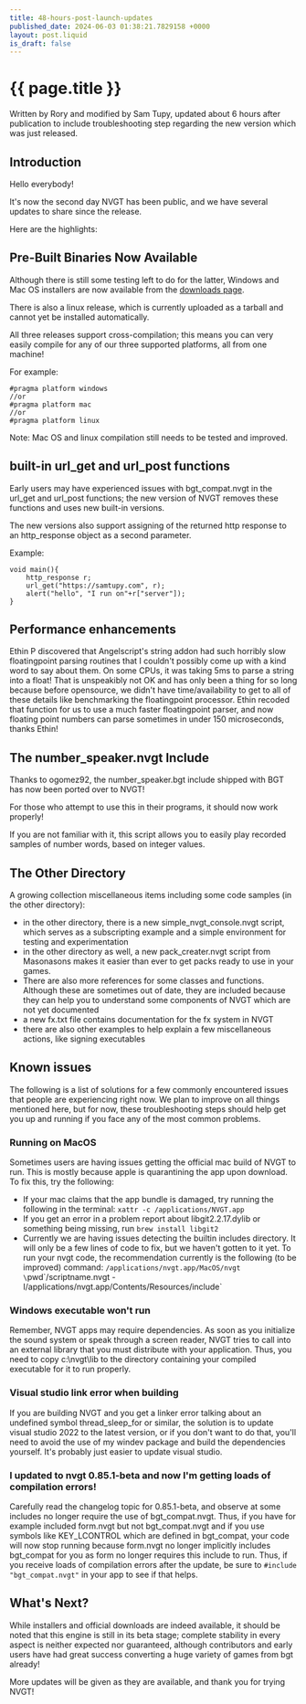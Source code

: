 ```yaml
---
title: 48-hours-post-launch-updates
published_date: 2024-06-03 01:38:21.7829158 +0000
layout: post.liquid
is_draft: false
---
```

# {{ page.title }}
Written by Rory and modified by Sam Tupy, updated about 6 hours after publication to include troubleshooting step regarding the new version which was just released.

## Introduction
Hello everybody!

It's now the second day NVGT has been public, and we have several updates to share since the release.

Here are the highlights:
## Pre-Built Binaries Now Available
Although there is still some testing left to do for the latter, Windows and Mac OS installers are now available from the [downloads page](https://nvgt.gg/downloads/).

There is also a linux release, which is currently uploaded as a tarball and cannot yet be installed automatically.

All three releases support cross-compilation; this means you can very easily compile for any of our three supported platforms, all from one machine!

For example:

```
#pragma platform windows
//or
#pragma platform mac
//or
#pragma platform linux
```

Note: Mac OS and linux compilation still needs to be tested and improved.

## built-in url_get and url_post functions
Early users may have experienced issues with bgt_compat.nvgt in the url_get and url_post functions; the new version of NVGT removes these functions and uses new built-in versions.

The new versions also support assigning of the returned http response to an http_response object as a second parameter.

Example:

```
void main(){
    http_response r;
    url_get("https://samtupy.com", r);
    alert("hello", "I run on"+r["server"]);
}
```

## Performance enhancements
Ethin P discovered that Angelscript's string addon had such horribly slow floatingpoint parsing routines that I couldn't possibly come up with a kind word to say about them. On some CPUs, it was taking 5ms to parse a string into a float! That is unspeakibly not OK and has only been a thing for so long because before opensource, we didn't have time/availability to get to all of these details like benchmarking the floatingpoint processor. Ethin recoded that function for us to use a much faster floatingpoint parser, and now floating point numbers can parse sometimes in under 150 microseconds, thanks Ethin!

## The number_speaker.nvgt Include
Thanks to ogomez92, the number_speaker.bgt include shipped with BGT has now been ported over to NVGT!

For those who attempt to use this in their programs, it should now work properly!

If you are not familiar with it, this script allows you to easily play recorded samples of number words, based on integer values.

## The Other Directory
A growing collection miscellaneous items including some code samples (in the other directory):
* in the other directory, there is a new simple_nvgt_console.nvgt script, which serves as a subscripting example and a simple environment for testing and experimentation
* in the other directory as well, a new pack_creater.nvgt script from Masonasons makes it easier than ever to get packs ready to use in your games.
* There are also more references for some classes and functions. Although these are sometimes out of date, they are included because they can help you to understand some components of NVGT which are not yet documented
* a new fx.txt file contains documentation for the fx system in NVGT
* there are also other examples to help explain a few miscellaneous actions, like signing executables

## Known issues
The following is a list of solutions for a few commonly encountered issues that people are experiencing right now. We plan to improve on all things mentioned here, but for now, these troubleshooting steps should help get you up and running if you face any of the most common problems.
### Running on MacOS
Sometimes users are having issues getting the official mac build of NVGT to run. This is mostly because apple is quarantining the app upon download. To fix this, try the following:
* If your mac claims that the app bundle is damaged, try running the following in the terminal: `xattr -c /applications/NVGT.app`
* If you get an error in a problem report about libgit2.2.17.dylib or something being missing, run `brew install libgit2`
* Currently we are having issues detecting the builtin includes directory. It will only be a few lines of code to fix, but we haven't gotten to it yet. To run your nvgt code, the recommendation currently is the following (to be improved) command: `/applications/nvgt.app/MacOS/nvgt \`pwd\`/scriptname.nvgt  -I/applications/nvgt.app/Contents/Resources/include`
### Windows executable won't run
Remember, NVGT apps may require dependencies. As soon as you initialize the sound system or speak through a screen reader, NVGT tries to call into an external library that you must distribute with your application. Thus, you need to copy c:\nvgt\lib to the directory containing your compiled executable for it to run properly.
### Visual studio link error when building
If you are building NVGT and you get a linker error talking about an undefined symbol thread_sleep_for or similar, the solution is to update visual studio 2022 to the latest version, or if you don't want to do that, you'll need to avoid the use of my windev package and build the dependencies yourself. It's probably just easier to update visual studio.
### I updated to nvgt 0.85.1-beta and now I'm getting loads of compilation errors!
Carefully read the changelog topic for 0.85.1-beta, and observe at some includes no longer require the use of bgt_compat.nvgt. Thus, if you have for example included form.nvgt but not bgt_compat.nvgt and if you use symbols like KEY_LCONTROL which are defined in bgt_compat, your code will now stop running because form.nvgt no longer implicitly includes bgt_compat for you as form no longer requires this include to run. Thus, if you receive loads of compilation errors after the update, be sure to `#include "bgt_compat.nvgt"` in your app to see if that helps.

## What's Next?
While installers and official downloads are indeed available, it should be noted that this engine is still in its beta stage; complete stability in every aspect is neither expected nor guaranteed, although contributors and early users have had great success converting a huge variety of games from bgt already!

More updates will be given as they are available, and thank you for trying NVGT!

